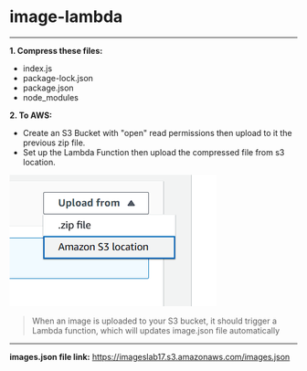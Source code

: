 # image-lambda

----

**1. Compress these files:**
* index.js
* package-lock.json
* package.json
* node_modules 

**2. To AWS:**

* Create an S3 Bucket with "open" read permissions then upload to it the previous zip file.
* Set up the Lambda Function then upload the compressed file from s3 location.

![Alt text](image.png)



> When an image is uploaded to your S3 bucket, it should trigger a Lambda function, which will updates image.json file automatically

----

**images.json file link:** https://imageslab17.s3.amazonaws.com/images.json